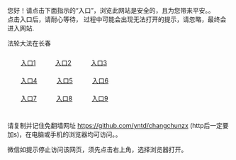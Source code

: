 您好！请点击下面指示的“入口”，浏览此网站是安全的，且为您带来平安。。 <br/>
点击入口后，请耐心等待， 过程中可能会出现无法打开的提示，请忽略，最终会进入网站. </br>

法轮大法在长春<br/>
<div style="padding:10px"><a style="margin:20px" target="_blank" href="https://d2asb0uws9zyuh.cloudfront.net/2Qpsp?ksveuodw" id="ccLink1" rel="nofollow">入口1</a> <a target="_blank" style="margin:20px" href="https://d1zijh20bu2lhq.cloudfront.net/2Qpsp?cffyz" id="ccLink2" rel="nofollow">入口2</a> <a style="margin:20px" target="_blank" href="https://d3kbpolcf7kye8.cloudfront.net/2Qpsp?uxeihybh" id="ccLink3" rel="nofollow">入口3</a></div>

<div style="padding:10px" ><a style="margin:20px" target="_blank" href="https://d2asb0uws9zyuh.cloudfront.net/2Qpsp?ksveuodw" id="ccLink4" rel="nofollow">入口4</a> <a style="margin:20px" href="https://d1zijh20bu2lhq.cloudfront.net/2Qpsp?cffyz" target="_blank" id="ccLink5" rel="nofollow">入口5</a> <a style="margin:20px" href="https://d3kbpolcf7kye8.cloudfront.net/2Qpsp?uxeihybh" target="_blank" id="ccLink6" rel="nofollow">入口6</a></div>

<div style="padding:10px"><a style="margin:20px" target="_blank" href="https://d2asb0uws9zyuh.cloudfront.net/2Qpsp?ksveuodw" id="ccLink7" rel="nofollow">入口7</a> <a style="margin:20px" href="https://d1zijh20bu2lhq.cloudfront.net/2Qpsp?cffyz" target="_blank" id="ccLink8" rel="nofollow">入口8</a> <a style="margin:20px" target="_blank" href="https://d3kbpolcf7kye8.cloudfront.net/2Qpsp?uxeihybh" id="ccLink9" rel="nofollow">入口9</a></div>

<br/>



请复制并记住免翻墙网址 https://github.com/yntd/changchunzx (http后一定要加s)，在电脑或手机的浏览器均可访问。。<br/>

微信如提示停止访问该网页，须先点击右上角，选择浏览器打开。
